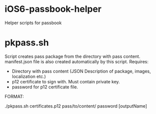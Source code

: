 iOS6-passbook-helper
====================

Helper scripts for passbook

# pkpass.sh

Script creates pass package from the directory with pass content. manifest.json file is also created automatically by this script.
Requires:
 - Directory with pass content (JSON Description of package, images, localization etc.)
 - p12 certificate to sign with. Must contain private key.
 - password for p12 certificate file.

FORMAT:

  ./pkpass.sh certificates.p12 pass/to/content/ password [outputName]
